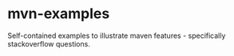 mvn-examples
============

Self-contained examples to illustrate maven features - specifically stackoverflow questions. 
